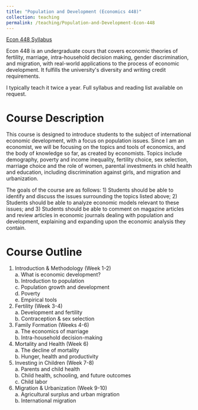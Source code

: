 ```yaml
---
title: "Population and Development (Economics 448)"
collection: teaching
permalink: /teaching/Population-and-Development-Econ-448
---
```

[Econ 448 Syllabus](https://github.com/melishka/melishka.github.io/blob/master/files/Econ%20448%20Syllabus%20Win%2020.pdf)

Econ 448 is an undergraduate cours that covers economic theories of fertility, marriage, intra-household decision making, gender discrimination, and migration, with real-world applications to the process of economic development.  It fulfills the university's diversity and writing credit requirements.

I typically teach it twice a year.  Full syllabus and reading list available on request.

Course Description
======
This course is designed to introduce students to the subject of international economic development, with a focus on population issues.  Since I am an economist, we will be focusing on the topics and tools of economics, and the body of knowledge so far, as created by economists.  Topics include demography, poverty and income inequality, fertility choice, sex selection, marriage choice and the role of women, parental investments in child health and education, including discrimination against girls, and migration and urbanization. 

The goals of the course are as follows: 1) Students should be able to identify and discuss the issues surrounding the topics listed above; 2) Students should be able to analyze economic models relevant to these issues; and 3) Students should be able to comment on magazine articles and review articles in economic journals dealing with population and development, explaining and expanding upon the economic analysis they contain.

Course Outline
======
1.	Introduction & Methodology (Week 1-2) <br>
  a. What is economic development? <br>
  b.	Introduction to population <br>
  c.	Population growth and development <br>
  d.	Poverty <br>
  e.	Empirical tools <br>
2.	Fertility (Week 3-4) <br>
  a.	Development and fertility <br>
  b.	Contraception & sex selection <br>
3.	Family Formation (Weeks 4-6) <br>
  a.	The economics of marriage <br>
  b.	Intra-household decision-making <br>
4.	Mortality and Health (Week 6) <br>
  a.	The decline of mortality <br>
  b.	Hunger, health and productivity <br>
5.	Investing in Children (Week 7-8) <br>
  a.	Parents and child health <br>
  b.	Child health, schooling, and future outcomes <br>
  c.	Child labor <br>
6.	Migration & Urbanization (Week 9-10) <br>
  a.	Agricultural surplus and urban migration <br>
  b.	International migration <br>


